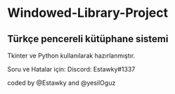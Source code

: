 # Windowed-Library-Project
## Türkçe pencereli kütüphane sistemi

Tkinter ve Python kullanılarak hazırlanmıştır.

Soru ve Hatalar için:
Discord: Estawky#1337

coded by @Estawky and @yesilOguz

